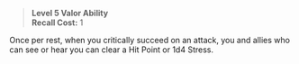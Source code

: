 > **Level 5 Valor Ability**  
> **Recall Cost:** 1

Once per rest, when you critically succeed on an attack, you and allies who can see or hear you can clear a Hit Point or 1d4 Stress.
